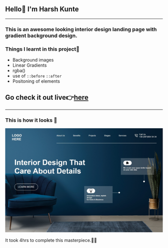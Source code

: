 ## Hello👋 I'm **Harsh Kunte**
---
### This is an awesome looking interior design landing page with gradient background design.

### Things I learnt in this project🤯
- Background images
- Linear Gradients
- rgba()
- use of `::before` `::after`
- Positoning of elements

## Go check it out live👉[here](https://interior-design-landing.netlify.app/)
---
### This is how it looks 👀
![Preview](./output1.jpg)


It took 4hrs to complete this masterpiece.😮‍💨